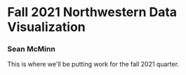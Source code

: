# Fall 2021 Northwestern Data Visualization

### Sean McMinn

This is where we'll be putting work for the fall 2021 quarter.
